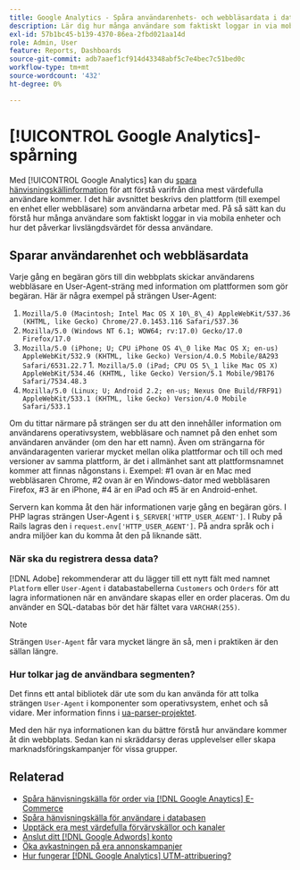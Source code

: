```yaml
---
title: Google Analytics - Spåra användarenhets- och webbläsardata i databasen
description: Lär dig hur många användare som faktiskt loggar in via mobila enheter och hur det påverkar livslängden för dessa användare.
exl-id: 57b1bc45-b139-4370-86ea-2fbd021aa14d
role: Admin, User
feature: Reports, Dashboards
source-git-commit: adb7aaef1cf914d43348abf5c7e4bec7c51bed0c
workflow-type: tm+mt
source-wordcount: '432'
ht-degree: 0%

---
```


# [!UICONTROL Google Analytics]-spårning

Med [!UICONTROL Google Analytics] kan du [spara hänvisningskällinformation](../analysis/google-track-user-acq.md) för att förstå varifrån dina mest värdefulla användare kommer. I det här avsnittet beskrivs den plattform (till exempel en enhet eller webbläsare) som användarna arbetar med. På så sätt kan du förstå hur många användare som faktiskt loggar in via mobila enheter och hur det påverkar livslängdsvärdet för dessa användare.

## Sparar användarenhet och webbläsardata

Varje gång en begäran görs till din webbplats skickar användarens webbläsare en User-Agent-sträng med information om plattformen som gör begäran. Här är några exempel på strängen User-Agent:

1. `Mozilla/5.0 (Macintosh; Intel Mac OS X 10\_8\_4) AppleWebKit/537.36 (KHTML, like Gecko) Chrome/27.0.1453.116 Safari/537.36`
1. `Mozilla/5.0 (Windows NT 6.1; WOW64; rv:17.0) Gecko/17.0 Firefox/17.0`
1. `Mozilla/5.0 (iPhone; U; CPU iPhone OS 4\_0 like Mac OS X; en-us) AppleWebKit/532.9 (KHTML, like Gecko) Version/4.0.5 Mobile/8A293 Safari/6531.22.7`
1.` Mozilla/5.0 (iPad; CPU OS 5\_1 like Mac OS X) AppleWebKit/534.46 (KHTML, like Gecko) Version/5.1 Mobile/9B176 Safari/7534.48.3`
1. `Mozilla/5.0 (Linux; U; Android 2.2; en-us; Nexus One Build/FRF91) AppleWebKit/533.1 (KHTML, like Gecko) Version/4.0 Mobile Safari/533.1`

Om du tittar närmare på strängen ser du att den innehåller information om användarens operativsystem, webbläsare och namnet på den enhet som användaren använder (om den har ett namn). Även om strängarna för användaragenten varierar mycket mellan olika plattformar och till och med versioner av samma plattform, är det i allmänhet sant att plattformsnamnet kommer att finnas någonstans i. Exempel: #1 ovan är en Mac med webbläsaren Chrome, #2 ovan är en Windows-dator med webbläsaren Firefox, #3 är en iPhone, #4 är en iPad och #5 är en Android-enhet.

Servern kan komma åt den här informationen varje gång en begäran görs. I PHP lagras strängen User-Agent i `$_SERVER['HTTP_USER_AGENT']`. I Ruby på Rails lagras den i `request.env['HTTP_USER_AGENT']`. På andra språk och i andra miljöer kan du komma åt den på liknande sätt.

### När ska du registrera dessa data?

[!DNL Adobe] rekommenderar att du lägger till ett nytt fält med namnet `Platform` eller `User-Agent` i databastabellerna `Customers` och `Orders` för att lagra informationen när en användare skapas eller en order placeras. Om du använder en SQL-databas bör det här fältet vara `VARCHAR(255)`. 

>[!NOTE]
>
>Strängen `User-Agent` får vara mycket längre än så, men i praktiken är den sällan längre.

### Hur tolkar jag de användbara segmenten?

Det finns ett antal bibliotek där ute som du kan använda för att tolka strängen `User-Agent` i komponenter som operativsystem, enhet och så vidare. Mer information finns i [ua-parser-projektet](https://github.com/tobie/ua-parser).

Med den här nya informationen kan du bättre förstå hur användare kommer åt din webbplats. Sedan kan ni skräddarsy deras upplevelser eller skapa marknadsföringskampanjer för vissa grupper.

## Relaterad

* [Spåra hänvisningskälla för order via [!DNL Google Anaytics] E-Commerce](../importing-data/integrations/google-ecommerce.md)
* [Spåra hänvisningskälla för användare i databasen](../analysis/google-track-user-acq.md)
* [Upptäck era mest värdefulla förvärvskällor och kanaler](../analysis/most-value-source-channel.md)
* [Anslut ditt [!DNL Google Adwords] konto](../importing-data/integrations/google-adwords.md)
* [Öka avkastningen på era annonskampanjer](../analysis/roi-ad-camp.md)
* [Hur fungerar  [!DNL Google Analytics] UTM-attribuering?](../analysis/utm-attributes.md)
